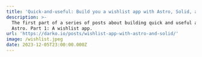 ```yaml
---
title: 'Quick-and-useful: Build you a wishlist app with Astro, Solid, and Baserow'
description: >-
  The first part of a series of posts about building quick and useful apps with
  Astro. Part 1: A wishlist app.
url: 'https://darko.io/posts/wishlist-app-with-astro-and-solid/'
image: /wishlist.jpeg
date: 2023-12-05T23:00:00.000Z
---
```


